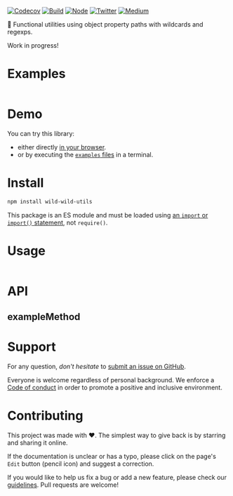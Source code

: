 [![Codecov](https://img.shields.io/codecov/c/github/ehmicky/wild-wild-utils.svg?label=tested&logo=codecov)](https://codecov.io/gh/ehmicky/wild-wild-utils)
[![Build](https://github.com/ehmicky/wild-wild-utils/workflows/Build/badge.svg)](https://github.com/ehmicky/wild-wild-utils/actions)
[![Node](https://img.shields.io/node/v/wild-wild-utils.svg?logo=node.js)](https://www.npmjs.com/package/wild-wild-utils)
[![Twitter](https://img.shields.io/badge/%E2%80%8B-twitter-4cc61e.svg?logo=twitter)](https://twitter.com/intent/follow?screen_name=ehmicky)
[![Medium](https://img.shields.io/badge/%E2%80%8B-medium-4cc61e.svg?logo=medium)](https://medium.com/@ehmicky)

🤠 Functional utilities using object property paths with wildcards and regexps.

Work in progress!

# Examples

```js

```

# Demo

You can try this library:

- either directly [in your browser](https://repl.it/@ehmicky/wild-wild-utils).
- or by executing the [`examples` files](examples/README.md) in a terminal.

# Install

```bash
npm install wild-wild-utils
```

This package is an ES module and must be loaded using
[an `import` or `import()` statement](https://gist.github.com/sindresorhus/a39789f98801d908bbc7ff3ecc99d99c),
not `require()`.

# Usage

```js

```

# API

## exampleMethod

# Support

For any question, _don't hesitate_ to [submit an issue on GitHub](../../issues).

Everyone is welcome regardless of personal background. We enforce a
[Code of conduct](CODE_OF_CONDUCT.md) in order to promote a positive and
inclusive environment.

# Contributing

This project was made with ❤️. The simplest way to give back is by starring and
sharing it online.

If the documentation is unclear or has a typo, please click on the page's `Edit`
button (pencil icon) and suggest a correction.

If you would like to help us fix a bug or add a new feature, please check our
[guidelines](CONTRIBUTING.md). Pull requests are welcome!

<!-- Thanks go to our wonderful contributors: -->

<!-- ALL-CONTRIBUTORS-LIST:START -->
<!-- prettier-ignore -->
<!--
<table><tr><td align="center"><a href="https://twitter.com/ehmicky"><img src="https://avatars2.githubusercontent.com/u/8136211?v=4" width="100px;" alt="ehmicky"/><br /><sub><b>ehmicky</b></sub></a><br /><a href="https://github.com/ehmicky/wild-wild-utils/commits?author=ehmicky" title="Code">💻</a> <a href="#design-ehmicky" title="Design">🎨</a> <a href="#ideas-ehmicky" title="Ideas, Planning, & Feedback">🤔</a> <a href="https://github.com/ehmicky/wild-wild-utils/commits?author=ehmicky" title="Documentation">📖</a></td></tr></table>
 -->
<!-- ALL-CONTRIBUTORS-LIST:END -->
